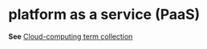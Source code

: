 # platform as a service (PaaS)

**See** [Cloud-computing term collection](../term-collections/cloud-computing-terms.md)
